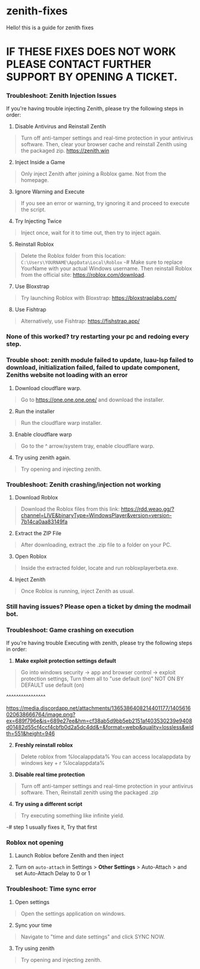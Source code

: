 # zenith-fixes
Hello! this is a guide for zenith fixes
# IF THESE FIXES DOES NOT WORK PLEASE CONTACT FURTHER SUPPORT BY OPENING A TICKET.


### Troubleshoot: Zenith Injection Issues

If you're having trouble injecting Zenith, please try the following steps in order:

1. Disable Antivirus and Reinstall Zentih
> Turn off anti-tamper settings and real-time protection in your antivirus software.
> Then, clear your browser cache and reinstall Zenith using the packaged zip. <https://zenith.win>

2. Inject Inside a Game
> Only inject Zenith after joining a Roblox game. Not from the homepage.

3. Ignore Warning and Execute
> If you see an error or warning, try ignoring it and proceed to execute the script.

4. Try Injecting Twice
> Inject once, wait for it to time out, then try to inject again.

5. Reinstall Roblox
> Delete the Roblox folder from this location: `C:\Users\YOURNAME\AppData\Local\Roblox`
> -# Make sure to replace YourName with your actual Windows username.
> Then reinstall Roblox from the official site: <https://roblox.com/download>.

7. Use Bloxstrap
> Try launching Roblox with Bloxstrap: <https://bloxstraplabs.com/>

8. Use Fishtrap
> Alternatively, use Fishtrap: <https://fishstrap.app/>

### None of this worked? try restarting your pc and redoing every step.

### Trouble shoot: zenith module failed to update, luau-lsp failed to download, initialization failed, failed to update component, Zeniths website not loading with an error

1. Download cloudflare warp.
> Go to https://one.one.one.one/ and download the installer.

2. Run the installer
> Run the cloudflare warp installer.

3. Enable cloudflare warp
> Go to the ^ arrow/system tray, enable cloudflare warp.

4. Try using zenith again.
> Try opening and injecting zenith.



### Troubleshoot: Zenith crashing/injection not working

1. Download Roblox
> Download the Roblox files from this link:
https://rdd.weao.gg/?channel=LIVE&binaryType=WindowsPlayer&version=version-7b14ca0aa83149fa

2. Extract the ZIP File
> After downloading, extract the .zip file to a folder on your PC.

3. Open Roblox
> Inside the extracted folder, locate and run robloxplayerbeta.exe.

4. Inject Zenith
> Once Roblox is running, inject Zenith as usual.

### Still having issues? Please open a ticket by dming the modmail bot.


### Troubleshoot: Game crashing on execution
If you're having trouble Executing with zenith, please try the following steps in order:

1. **Make exploit protection settings default**
> Go into windows security -> app and browser control -> exploit protection settings, Turn them all to "use default (on)"
NOT ON BY DEFAULT 
use default (on)

^^^^^^^^^^^^^^^^

https://media.discordapp.net/attachments/1365386408214401177/1405616020638666764/image.png?ex=689f796e&is=689e27ee&hm=cf38ab5d9bb5eb2151af403530239e9408d01482d55cf4ccf4cbfb0d2a5dc4dd&=&format=webp&quality=lossless&width=551&height=946

2. **Freshly reinstall roblox**
> Delete roblox from %localappdata% You can access localappdata by windows key + r %localappdata%

3. **Disable real time protection**
> Turn off anti-tamper settings and real-time protection in your antivirus software.
> Then, Reinstall zenith using the packaged .zip

4. **Try using a different script**
> Try executing something like infinite yield.

-# step 1 usually fixes it, Try that first



### Roblox not opening

1. Launch Roblox before Zenith and then inject

2. Turn on `auto-attach` in Settings > **Other Settings** > Auto-Attach > and set Auto-Attach Delay to 0 or 1


### Troubleshoot: Time sync error


1. Open settings
> Open the settings application on windows.


2. Sync your time
> Navigate to "time and date settings" and click SYNC NOW.


3. Try using zenith
> Try opening and injecting zenith.





